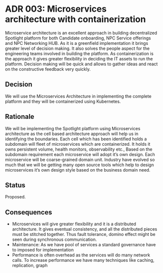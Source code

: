 # ADR 003: Microservices architecture with containerization 
Microservice architecture is an excellent approach in building decentralized Spotlight platform for both Candidate onboarding, NPC Service offerings and NPC Networking HUB. As it is a greenfield implementation it brings greater level of decision making. It also solves the people aspect for the engineering teams involved in building the platform. As containerization is the approach it gives greater flexibility in deciding the IT assets to run the platform. Decision making will be quick and allows to gather ideas and react on the constructive feedback very quickly.

## Decision 
We will use the Microservices Architecture in implementing the complete platform and they will be containerized using Kubernetes.

## Rationale 
We will be implementing the Spotlight platform using Microservices architecture as the cell based architecture approach will help us in identifying the boundaries. Each cell which has been identified holds a subdomain will fleet of microservices which are containerized. It holds it owns persistent volume, health monitors, observability etc., Based on the subdomain requirement each microservice will adopt it’s own design. Each microservice will be coarse-grained domain unit.
Industry have evolved so much that we will be getting many open source tools which help to design microservices it’s own design style based on the business domain need.

## Status
Proposed. 

## Consequences
- Microservices will give greater flexibility and it is a distributed architecture. It gives eventual consistency, and all the distributed pieces must be stitched together. Thus fault tolerance, domino effect might be seen during synchronous communication.
- Maintenance: As we have pool of services a standard governance have to imposed for implementation
- Performance is often overhead as the services will do many network calls. To increase performance we have many techniques like caching, replication, graph

